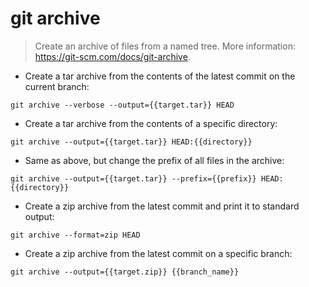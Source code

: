 # git archive

> Create an archive of files from a named tree.
> More information: <https://git-scm.com/docs/git-archive>.

- Create a tar archive from the contents of the latest commit on the current branch:

`git archive --verbose --output={{target.tar}} HEAD`

- Create a tar archive from the contents of a specific directory:

`git archive --output={{target.tar}} HEAD:{{directory}}`

- Same as above, but change the prefix of all files in the archive:

`git archive --output={{target.tar}} --prefix={{prefix}} HEAD:{{directory}}`

- Create a zip archive from the latest commit and print it to standard output:

`git archive --format=zip HEAD`

- Create a zip archive from the latest commit on a specific branch:

`git archive --output={{target.zip}} {{branch_name}}`
